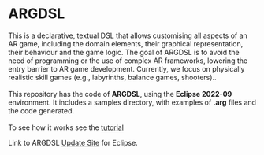 <h1>ARGDSL</h1>
This is a declarative, textual DSL that allows customising all aspects of an AR game, including the domain elements, their graphical representation, their behaviour and the game logic. The goal of ARGDSL is to avoid the need of programming or the use of complex AR frameworks, lowering the entry barrier to AR game development. Currently, we focus on physically realistic skill games (e.g., labyrinths, balance games, shooters)..
<br>
<br>
This repository has the code of <b>ARGDSL</b>, using the <b>Eclipse 2022-09</b> environment. It includes a samples directory, with examples of <b>.arg</b> files and the code generated.
<br>
<br>
To see how it works see the <a href="https://alter-ar.github.io/argdsl.html">tutorial</a>

Link to ARGDSL <a href="https://alter-ar.github.io/ARGDSL.updatesite/">Update Site</a> for Eclipse.
